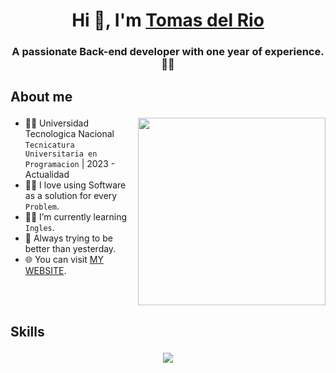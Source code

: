 <h1 align="center">Hi 👋, I'm <a href="www.linkedin.com/in/tomás-del-rio/" target="blank">
Tomas del Rio</a></h1>
<h3 align="center">A passionate Back-end developer with one year of experience. 🚀🌐</h3>

## <p>About me</p> 

<picture> <img align="right" src="https://github.com/7oSkaaa/7oSkaaa/blob/main/Images/Right_Side.gif?raw=true" width = 300px></picture>

- 👨‍🎓 Universidad Tecnologica Nacional  `Tecnicatura Universitaria en Programacion` | 2023 - Actualidad
- 👨‍💻 I love using Software as a solution for every `Problem`.
- 🙆‍♂️ I’m currently learning `Ingles`.
- 🤗 Always trying to be better than yesterday.
- 🌐 You can visit [MY WEBSITE](https://arzax.hashnode.dev).
<br/>
<br/>

## <p>Skills</p> 
<p align="center">
  <a href="https://skillicons.dev">
    <img src="https://skillicons.dev/icons?i=html,css,js,ts,react,redux,nextjs,nodejs,express,mongodb,figma,materialui,tailwind,git,github" />
  </a>
</p>
